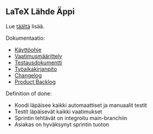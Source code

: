 ## LaTeX Lähde Äppi

Lue [täältä](https://ohjelmistotuotanto-hy.github.io/flask/) lisää.

Dokumentaatio:
- [Käyttöohje](./Dokumentaatio/Kayttoohje.md)
- [Vaatimusmäärittely](./Dokumentaatio/Vaatimusmaarittely.md)
- [Testausdokumentti](./Dokumentaatio/Testaus.md)
- [Työaikakirjanpito](./Dokumentaatio/Tuntikirjanpito.md)
- [Changelog](./Dokumentaatio/Changelog.md)
- [Product Backlog](https://helsinkifi-my.sharepoint.com/:x:/g/personal/nbleo_ad_helsinki_fi/EQHXOMkKRR9HoHAqoGDRjTQBO5WE0JgBWxgEZlVUB0VPGQ?e=zgXIkE)


Definition of done:
* Koodi läpäisee kaikki automaattiset ja manuaalit testit
* Testit läpäisevät kaikki vaatimukset
* Sprintin tehtävät on integroitu main-branchiin
* Asiakas on hyväksynyt sprintin tuoton

